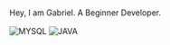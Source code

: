 ### 

Hey, I am Gabriel. 
A Beginner Developer.
<div style="display: inline_block">

<img align="center" alt="MYSQL"  src="https://img.shields.io/badge/MySQL-00000F?style=for-the-badge&logo=mysql&logoColor=whitee"/>

<img align="center" alt="JAVA"  src="https://img.shields.io/badge/Java-ED8B00?style=for-the-badge&logo=openjdk&logoColor=white"/>

</div>

